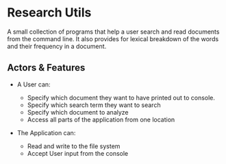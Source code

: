 # Research Utils

A small collection of programs that help a user search and read documents from the command line. It also provides for
lexical breakdown of the words and their frequency in a document.

## Actors & Features

- A User can:
    - Specify which document they want to have printed out to console.
    - Specify which search term they want to search
    - Specify which document to analyze
    - Access all parts of the application from one location

- The Application can:
    - Read and write to the file system
    - Accept User input from the console